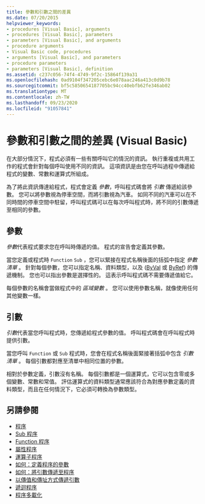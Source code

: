 ```yaml
---
title: 參數和引數之間的差異
ms.date: 07/20/2015
helpviewer_keywords:
- procedures [Visual Basic], arguments
- procedures [Visual Basic], parameters
- parameters [Visual Basic], and arguments
- procedure arguments
- Visual Basic code, procedures
- arguments [Visual Basic], and parameters
- procedure parameters
- parameters [Visual Basic], definition
ms.assetid: c237c056-74f4-4749-9f2c-15864f139a31
ms.openlocfilehash: 0ad9104f347205cebc6e078aac246a413c0d9b78
ms.sourcegitcommit: bf5c5850654187705bc94cc40ebfb62fe346ab02
ms.translationtype: MT
ms.contentlocale: zh-TW
ms.lasthandoff: 09/23/2020
ms.locfileid: "91057841"
---
```

# <a name="differences-between-parameters-and-arguments-visual-basic"></a>參數和引數之間的差異 (Visual Basic)

在大部分情況下，程式必須有一些有關呼叫它的情況的資訊。 執行重複或共用工作的程式會針對每個呼叫使用不同的資訊。 這項資訊是由您在呼叫過程中傳遞給程式的變數、常數和運算式所組成。  
  
 為了將此資訊傳達給程式，程式會定義 *參數*，呼叫程式碼會將 *引數* 傳遞給該參數。 您可以將參數視為停車空間，而將引數視為汽車。 如同不同的汽車可以在不同時間的停車空間中駐留，呼叫程式碼可以在每次呼叫程式時，將不同的引數傳遞至相同的參數。  
  
## <a name="parameters"></a>參數  

 *參數*代表程式要求您在呼叫時傳遞的值。 程式的宣告會定義其參數。  
  
 當您定義或程式時 `Function` `Sub` ，您可以緊接在程式名稱後面的括弧中指定 *參數清單* 。 針對每個參數，您可以指定名稱、資料類型，以及 ([ByVal](../../../language-reference/modifiers/byval.md) 或 [ByRef](../../../language-reference/modifiers/byref.md)) 的傳遞機制。 您也可以指出參數是選擇性的。 這表示呼叫程式碼不需要傳遞值給它。  
  
 每個參數的名稱會當做程式中的 *區域變數* 。 您可以使用參數名稱，就像使用任何其他變數一樣。  
  
## <a name="arguments"></a>引數  

 *引數*代表當您呼叫程式時，您傳遞給程式參數的值。 呼叫程式碼會在呼叫程式時提供引數。  
  
 當您呼叫 `Function` 或 `Sub` 程式時，您會在程式名稱後面緊接著括弧中包含 *引數清單* 。 每個引數都對應至清單中相同位置的參數。  
  
 相對於參數定義，引數沒有名稱。 每個引數都是一個運算式，它可以包含零或多個變數、常數和常值。 評估運算式的資料類型通常應該符合為對應參數定義的資料類型，而且在任何情況下，它必須可轉換為參數類型。  
  
## <a name="see-also"></a>另請參閱

- [程序](./index.md)
- [Sub 程序](./sub-procedures.md)
- [Function 程序](./function-procedures.md)
- [屬性程序](./property-procedures.md)
- [運算子程序](./operator-procedures.md)
- [如何：定義程序的參數](./how-to-define-a-parameter-for-a-procedure.md)
- [如何：將引數傳遞至程序](./how-to-pass-arguments-to-a-procedure.md)
- [以傳值和傳址方式傳遞引數](./passing-arguments-by-value-and-by-reference.md)
- [遞迴程序](./recursive-procedures.md)
- [程序多載化](./procedure-overloading.md)
